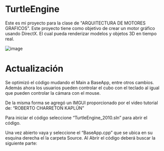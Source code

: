 # TurtleEngine

Este es mi proyecto para la clase de "ARQUITECTURA DE MOTORES GRAFICOS".
Este proyecto tiene como objetivo de crear un motor gráfico usando DirectX. 
El cual pueda renderizar modelos y objetos 3D en tiempo real.

![image](https://github.com/user-attachments/assets/49763516-526d-4dc5-bc3a-528d877a41b5)

# Actualización

Se optimizó el código mudando el Main a BaseApp, entre otros cambios. Además ahora los usuarios pueden controlar el 
cubo con el teclado al igual que pueden controlar la cámara con el mouse.

De la misma forma se agregó un IMGUI proporcionado por el video tutorial de: “ROBERTO CHARRETON KAPLÚN”

Para iniciar el código seleccione “TurtleEngine_2010.sln” para abrir el código. 

Una vez abierto vaya y seleccione el “BaseApp.cpp” que se ubica en su esquina derecha el la carpeta Source. Al Abrir el código deberá buscar la siguiente parte:
